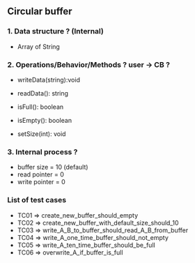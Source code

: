 ## Circular buffer

### 1. Data structure ? (Internal)
+ Array of String

### 2. Operations/Behavior/Methods ?  user -> CB ?
+ writeData(string):void
+ readData(): string
+ isFull(): boolean
+ isEmpty(): boolean

+ setSize(int): void

### 3. Internal process ?
+ buffer size = 10 (default)
+ read pointer = 0
+ write pointer = 0

### List of test cases
+ TC01 => create_new_buffer_should_empty
+ TC02 => create_new_buffer_with_default_size_should_10
+ TC03 => write_A_B_to_buffer_should_read_A_B_from_buffer
+ TC04 => write_A_one_time_buffer_should_not_empty
+ TC05 => write_A_ten_time_buffer_should_be_full
+ TC06 => overwrite_A_if_buffer_is_full
